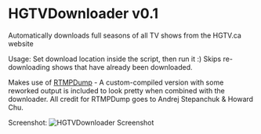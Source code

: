 HGTVDownloader v0.1
==============

Automatically downloads full seasons of all TV shows from the HGTV.ca website

Usage: Set download location inside the script, then run it :) Skips re-downloading shows that have already been downloaded.

Makes use of [RTMPDump](http://rtmpdump.mplayerhq.hu/) - A custom-compiled version with some reworked output is included to look pretty when combined with the downloader. All credit for RTMPDump goes to Andrej Stepanchuk & Howard Chu.

Screenshot:
![HGTVDownloader Screenshot](http://img62.imageshack.us/img62/214/hgtv.png)